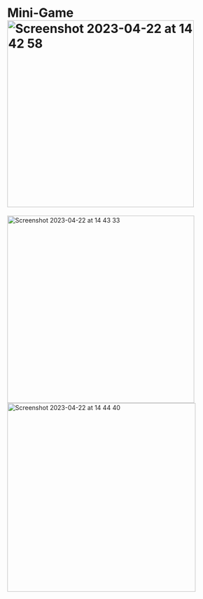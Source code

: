 # Mini-Game<img width="426" alt="Screenshot 2023-04-22 at 14 42 58" src="https://user-images.githubusercontent.com/84276205/233770460-897073cf-def1-4a86-88f9-9e1f3373053f.png">
<img width="427" alt="Screenshot 2023-04-22 at 14 43 33" src="https://user-images.githubusercontent.com/84276205/233770478-8ffda446-e291-4906-84c9-984dfd632152.png">
<img width="430" alt="Screenshot 2023-04-22 at 14 44 40" src="https://user-images.githubusercontent.com/84276205/233770516-ec64cec2-ae32-450e-8b04-42c069c3abb6.png">

